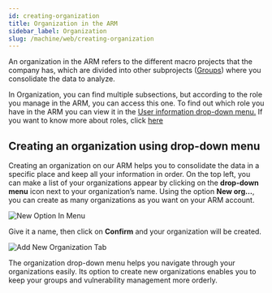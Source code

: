 ```yaml
---
id: creating-organization
title: Organization in the ARM
sidebar_label: Organization
slug: /machine/web/creating-organization
---
```


An organization in the ARM refers
to the different macro projects
that the company has,
which are divided into other subprojects
([Groups](/machine/web/groups/))
where you consolidate the
data to analyze.

In Organization,
you can find multiple subsections,
but according to the
role you manage in the ARM,
you can access this one.
To find out which role you
have in the ARM you can
view it in the
[User information drop-down menu.](/machine/web/user-information/)
If you want to know more about roles,
click [here](/machine/web/groups/roles/)

## Creating an organization using drop-down menu

Creating an organization on
our ARM helps you to consolidate
the data in a specific place and
keep all your information in order.
On the top left, you can make a
list of your organizations appear
by clicking on the **drop-down menu**
icon next to your organization’s name.
Using the option **New org…**, you can
create as many organizations as you
want on your ARM account.

![New Option In Menu](https://res.cloudinary.com/fluid-attacks/image/upload/v1645711057/docs/web/web_asm_new_ddmenu.png)

Give it a name, then click on **Confirm**
and your organization will be
created.

![Add New Organization Tab](https://res.cloudinary.com/fluid-attacks/image/upload/v1664803645/docs/web/add_new_org.png)

The organization drop-down menu
helps you navigate through your
organizations easily.
Its option to create new organizations
enables you to keep your groups
and vulnerability management more
orderly.
